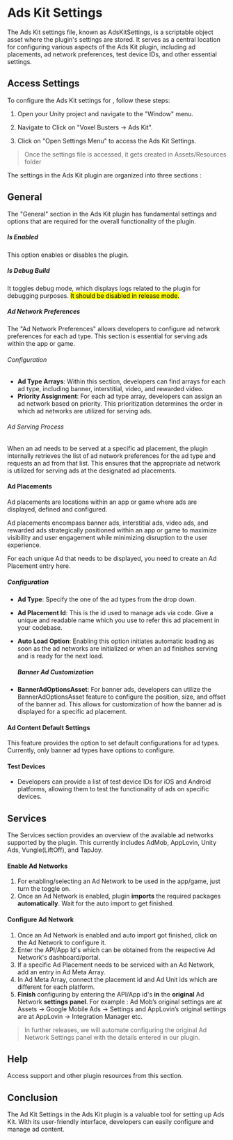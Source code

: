 # Ads Kit Settings

The Ads Kit settings file, known as AdsKitSettings, is a scriptable object asset where the plugin's settings are stored. It serves as a central location for configuring various aspects of the Ads Kit plugin, including ad placements, ad network preferences, test device IDs, and other essential settings.

## Access Settings

To configure the Ads Kit settings for  , follow these steps:

1. Open your Unity project and navigate to the "Window" menu.

2. Navigate to Click on "Voxel Busters -> Ads Kit".

3. Click on "Open Settings Menu" to access the Ads Kit Settings.

> Once the settings file is accessed, it gets created in Assets/Resources folder





The settings in the Ads Kit plugin are organized into three sections :

## General

The "General" section in the Ads Kit plugin has fundamental settings and options that are required for the overall functionality of the plugin.

##### Is Enabled

 This option enables or disables the plugin. 

##### Is Debug Build

It toggles debug mode, which displays logs related to the plugin for debugging purposes. <mark>It should be disabled in release mode.</mark>

##### Ad Network Preferences

The "Ad Network Preferences" allows developers to configure ad network preferences for each ad type. This section is essential for serving ads within the app or game.

###### Configuration

- **Ad Type Arrays**: Within this section, developers can find arrays for each ad type, including banner, interstitial, video, and rewarded video.
- **Priority Assignment**: For each ad type array, developers can assign an ad network based on priority. This prioritization determines the order in which ad networks are utilized for serving ads.

###### Ad Serving Process

When an ad needs to be served at a specific ad placement, the plugin internally retrieves the list of ad network preferences for the ad type and requests an ad from that list. This ensures that the appropriate ad network is utilized for serving ads at the designated ad placements.



#### Ad Placements

Ad placements are locations within an app or game where ads are displayed, defined and configured.

Ad placements encompass banner ads, interstitial ads, video ads, and rewarded ads strategically positioned within an app or game to maximize visibility and user engagement while minimizing disruption to the user experience.

For each unique Ad that needs to be displayed, you need to create an Ad Placement entry here.

##### Configuration

- **Ad Type**: Specify the one of the ad types from the drop down. 
- **Ad Placement Id**: This is the id used to manage ads via code. Give a unique and readable name which you use to refer this ad placement in your codebase.
- **Auto Load Option**: Enabling this option initiates automatic loading as soon as the ad networks are initialized or when an ad finishes serving and is ready for the next load.
  
  
  
  ##### Banner Ad Customization
- **BannerAdOptionsAsset**: For banner ads, developers can utilize the BannerAdOptionsAsset feature to configure the position, size, and offset of the banner ad. This allows for customization of how the banner ad is displayed for a specific ad placement.



#### Ad Content Default Settings

This feature provides the option to set default configurations for ad types. Currently, only banner ad types have options to configure.



#### Test Devices

- Developers can provide a list of test device IDs for iOS and Android platforms, allowing them to test the functionality of ads on specific devices.



## Services

The Services section provides an overview of the available ad networks supported by the plugin. This currently includes AdMob, AppLovin, Unity Ads, Vungle(LiftOff), and TapJoy.



#### Enable Ad Networks

1. For enabling/selecting an Ad Network to be used in the app/game, just turn the toggle on.
2. Once an Ad Network is enabled, plugin **imports** the required packages **automatically**. Wait for the auto import to get finished.

#### Configure Ad Network

1. Once an Ad Network is enabled and auto import got finished, click on the Ad Network to configure it.
2. Enter the API/App Id's which can be obtained from the respective Ad Network's dashboard/portal.
3. If a specific Ad Placement needs to be serviced with an Ad Network, add an entry in Ad Meta Array.
4. In Ad Meta Array, connect the placement id and Ad Unit ids which are different for each platform.
5. **Finish** configuring by entering the API/App id's **in** the **original** Ad Network **settings** **panel**. For example : Ad Mob’s original settings are at Assets → Google Mobile Ads → Settings and AppLovin’s original settings are at AppLovin → Integration Manager etc. 

> In further releases, we will automate configuring the original Ad Network Settings panel with the details entered in our plugin.

 

## Help

Access support and other plugin resources from this section.



## Conclusion

The Ad Kit Settings in the Ads Kit plugin is a valuable tool for setting up Ads Kit. With its user-friendly interface, developers can easily configure and manage ad content. 


